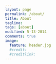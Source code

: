 ```yaml
---
layout: page
permalink: /about/
title: About
tagline:
tags: [about]
modified: 5-13-2014
comments: true
image:
  feature: header.jpg
  #credit:
  #creditlink:
---
```

